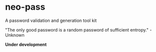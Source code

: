 # neo-pass
A password validation and generation tool kit

"The only good password is a random password of sufficient entropy." - Unknown

**Under development**
